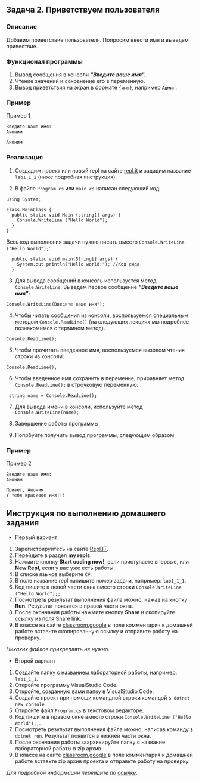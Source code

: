 ## Задача 2. Приветствуем пользователя

### Описание
Добавим приветствие пользователя. Попросим ввести имя и выведем привествие.

### Функционал программы

1. Вывод сообщения в консоли **_"Введите ваше имя"._**.
2. Чтение значений и сохранение его в переменную.
3. Вывод приветствия на экран в формате `{имя}`, например `Админ`. 

### Пример

Пример 1
```
Введите ваше имя:
Аноним

Аноним
```

### Реализация
1. Создадим проект или новый repl на сайте [repl.it](https://repl.it/repls) и зададим название `lab1_1_2` (ниже подробная инструкция).

2. В файле `Program.cs` или `main.cs` написан следующий код:

```
using System;

class MainClass {
  public static void Main (string[] args) {
    Console.WriteLine ("Hello World");
  }
}
``` 

Весь код выполнения задачи нужно писать вместо `Console.WriteLine ("Hello World");`:

```
  public static void main(String[] args) {
    System.out.println("Hello world!"); //Код сюда
  }
```

3. Для вывода сообщений в консоль используется метод `Console.WriteLine`. Выведем первое сообщение **_"Введите ваше имя":_**

```
Console.WriteLine(Введите ваше имя");
```

4. Чтобы читать сообщения из консоли, воспользуемся специальным методом `Console.ReadLine()` (на следующих лекциях
мы подробнее познакомимся с термином метод).

```
Console.ReadLine();
``` 

5. Чтобы прочитать введенное имя, воспользуемся вызовом чтения строки из консоли:

```
Console.ReadLine();
```
6. Чтобы введенное имя сохранить в переменне, приравняет метод `Console.ReadLine();` в строчковую переменную:

```
 string name = Console.ReadLine();
```
7. Для вывода имени в консоли, используйте метод `Console.WriteLine(name);` 

8. Завершение работы программы.

9. Попрбуйте получить вывод программы, следующим образом: 
### Пример

Пример 2
```
Введите ваше имя:
Аноним

Привет, Аноним.
У тебя красивое имя!!!
```

## Инструкция по выполнению домашнего задания

- Первый вариант

1. Зарегистрируйтесь на сайте <a href="http://repl.it/" target="_blank">Repl.IT</a>.
2. Перейдите в раздел **my repls**.
3. Нажмите кнопку **Start coding now!**, если приступаете впервые, или **New Repl**, если у вас уже есть работы.
4. В списке языков выберите `C#`.
5. В поле название repl напишите номер задачи, например: `lab1_1_1`.
6. Код пишите в левой части окна вместо строки `Console.WriteLine ("Hello World");;`.
7. Посмотреть результат выполнения файла можно, нажав на кнопку **Run**. Результат появится в правой части окна.
8. После окончания работы нажмите кнопку **Share** и скопируйте ссылку из поля Share link.
9. В классе на сайте <a href="https://classroom.google.com/c/MjM5MzEwOTA3NTJa" target="_blank">classroom.google</a> в поле комментария к домашней работе вставьте скопированную ссылку и отправьте работу на проверку.

*Никаких файлов прикреплять не нужно.*

- Второй вариант

1. Создайте папку с названием лабораторной работы, например: `lab1_1_1`.
2. Откройте программу VisualStudio Code.
3. Откройте, созданную вами папку в VisualStudio Code.
3. Создайте проект при помощи командной строки командой 
`$ dotnet new console`.
4. Откройте файл `Program.cs` в текстовом редакторе.
5. Код пишите в правом окне вместо строки `Console.WriteLine ("Hello World");;`.
6. Посмотреть результат выполнения файла можно, написав команду `$ dotnet run`. Результат появится в нижней части окна.
7. После окончания работы заархивируйте папку с название лабораторной работы в zip архив.
8. В классе на сайте <a href="https://classroom.google.com/c/MjM5MzEwOTA3NTJa" target="_blank">classroom.google</a> в поле комментария к домашней работе вставьте zip архив проекта и отправьте работу на проверку.

*Для подробной информации перейдите по <a href="https://docs.microsoft.com/ru-ru/dotnet/core/tutorials/with-visual-studio-code" target="_blank">ссылке</a>.*